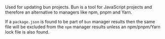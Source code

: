 Used for updating bun projects.
Bun is a tool for JavaScript projects and therefore an alternative to managers like npm, pnpm and Yarn.

If a `package.json` is found to be part of `bun` manager results then the same file will be excluded from the `npm` manager results unless an npm/pnpm/Yarn lock file is also found.
